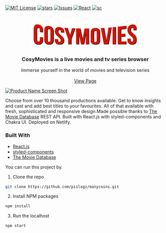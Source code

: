 [![MIT License][license-shield]][license-url]
[![stars][stars-shield]][stars-url]
[![Issues][issues-shield]][issues-url]
[![React][react-shield]][react-url]
[![sc][sc-shield]][sc-url]



<br />
<div align="center">
  <a href="https://cosymovies.netlify.app">
   <img src="https://github.com/Sabian329/CosyMovies/blob/main/src/Assets/logo11.png" alt="logo" />
  </a>

  <h3 align="center"> CosyMovies is a live movies and tv series browser</h3>

  <p align="center">
    Immerse yourself in the world of movies and television series
    <br />
    <br />
    <a href="https://cosymovies.netlify.app">View Page</a>
  </p>
</div>

[![Product Name Screen Shot][product-screenshot]](https://example.com)

Choose from over 10 thousand productions available. Get to know insights and cast and add best titles to your favourites. All of that available with fresh, sophisticated and responsive design.Made possible thanks to [The Movie Database](https://www.themoviedb.org/) REST API. Built with React.js with styled-components and Chakra UI. Deployed on Netlify.

  ### Built With

- [React.js](https://reactjs.org/)
- [styled-components](https://styled-components.com/)
- [The Movie Database](https://www.themoviedb.org/)

  
You can run this project by.

 1. Clone the repo
   ```sh
   git clone https://github.com/pislagz/manycoins.git
   ```
 2. Install NPM packages
   ```sh
   npm install
   ```
 3. Run the localhost
   ```sh
   npm start
   ```

[stars-shield]: https://img.shields.io/github/stars/pislagz/manycoins.svg?style=for-the-badge
[stars-url]: https://github.com/Sabian329/CosyCurrency/stargazers
[issues-shield]: https://img.shields.io/github/issues/pislagz/manycoins.svg?style=for-the-badge
[issues-url]: https://github.com/Sabian329/CosyCurrency/issues
[license-shield]: https://img.shields.io/github/license/pislagz/manycoins?style=for-the-badge
[license-url]:https://github.com/Sabian329/sabian/blob/main/MIT.md
[react-shield]: https://img.shields.io/static/v1?label=&message=React&color=gray&style=for-the-badge&logo=react
[react-url]: https://reactjs.org
[sc-shield]: https://img.shields.io/static/v1?label=&message=styled-components&color=2b2b2b&style=for-the-badge&logo=styledcomponents
[sc-url]: https://styled-components.com
[product-screenshot]: https://github.com/Sabian329/sabian/blob/main/CM.jpg

